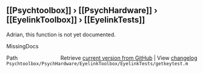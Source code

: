 ## [[Psychtoolbox]] &#8250; [[PsychHardware]] &#8250; [[EyelinkToolbox]] &#8250; [[EyelinkTests]]

Adrian, this function is not yet documented.


 MissingDocs



<div class="code_header" style="text-align:right;">
  <span style="float:left;">Path&nbsp;&nbsp;</span> <span class="counter">Retrieve <a href=
  "https://raw.github.com/Psychtoolbox-3/Psychtoolbox-3/beta/Psychtoolbox/PsychHardware/EyelinkToolbox/EyelinkTests/getkeytest.m">current version from GitHub</a> | View <a href=
  "https://github.com/Psychtoolbox-3/Psychtoolbox-3/commits/beta/Psychtoolbox/PsychHardware/EyelinkToolbox/EyelinkTests/getkeytest.m">changelog</a></span>
</div>
<div class="code">
  <code>Psychtoolbox/PsychHardware/EyelinkToolbox/EyelinkTests/getkeytest.m</code>
</div>

